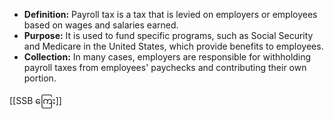 - **Definition:** Payroll tax is a tax that is levied on employers or employees based on wages and salaries earned.
- **Purpose:** It is used to fund specific programs, such as Social Security and Medicare in the United States, which provide benefits to employees.
- **Collection:** In many cases, employers are responsible for withholding payroll taxes from employees' paychecks and contributing their own portion.

[[SSB ကြေး]]